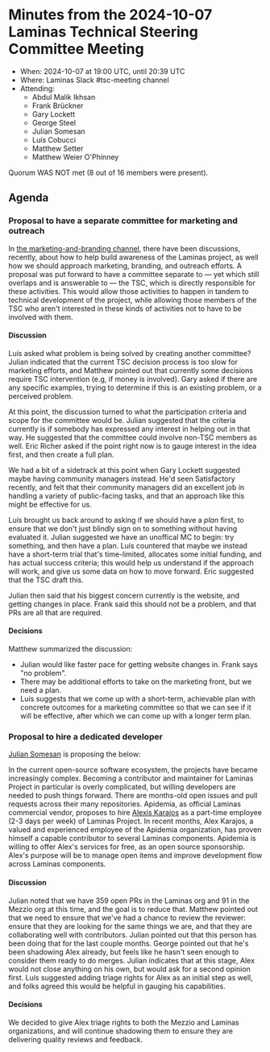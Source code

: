 # Minutes from the 2024-10-07 Laminas Technical Steering Committee Meeting

- When: 2024-10-07 at 19:00 UTC, until 20:39 UTC
- Where: Laminas Slack #tsc-meeting channel
- Attending:
  - Abdul Malik Ikhsan
  - Frank Brückner
  - Gary Lockett
  - George Steel
  - Julian Somesan
  - Luís Cobucci
  - Matthew Setter
  - Matthew Weier O'Phinney

Quorum WAS NOT met (8 out of 16 members were present).

## Agenda

### Proposal to have a separate committee for marketing and outreach

In [the marketing-and-branding channel](https://laminas.slack.com/archives/C014W19NPV3), there have been discussions, recently, about how to help build awareness of the Laminas project, as well how we should approach marketing, branding, and outreach efforts. A proposal was put forward to have a committee separate to — yet which still overlaps and is answerable to — the TSC, which is directly responsible for these activities. This would allow those activities to happen in tandem to technical development of the project, while allowing those members of the TSC who aren't interested in these kinds of activities not to have to be involved with them.

#### Discussion

Luís asked what problem is being solved by creating another committee?
Julian indicated that the current TSC decision process is too slow for marketing efforts, and Matthew pointed out that currently some decisions require TSC intervention (e.g, if money is involved).
Gary asked if there are any specific examples, trying to determine if this is an existing problem, or a perceived problem.

At this point, the discussion turned to what the participation criteria and scope for the committee would be.
Julian suggested that the criteria currently is if somebody has expressed any interest in helping out in that way.
He suggested that the committee could involve non-TSC members as well.
Eric Richer asked if the point right now is to gauge interest in the idea first, and then create a full plan.

We had a bit of a sidetrack at this point when Gary Lockett suggested maybe having community managers instead.
He'd seen Satisfactory recently, and felt that their community managers did an excellent job in handling a variety of public-facing tasks, and that an approach like this might be effective for us.

Luís brought us back around to asking if we should have a _plan_ first, to ensure that we don't just blindly sign on to something without having evaluated it.
Julian suggested we have an unoffical MC to begin: try something, and then have a plan.
Luís countered that maybe we instead have a short-term trial that's time-limited, allocates some initial funding, and has actual success criteria; this would help us understand if the approach will work, and give us some data on how to move forward.
Eric suggested that the TSC draft this.

Julian then said that his biggest concern currently is the website, and getting changes in place.
Frank said this should not be a problem, and that PRs are all that are required.

#### Decisions

Matthew summarized the discussion:

- Julian would like faster pace for getting website changes in. Frank says "no problem".
- There may be additional efforts to take on the marketing front, but we need a plan.
- Luís suggests that we come up with a short-term, achievable plan with concrete outcomes for a marketing committee so that we can see if it will be effective, after which we can come up with a longer term plan.

### Proposal to hire a dedicated developer 

[Julian Somesan](https://github.com/arhimede) is proposing the below:

In the current open-source software ecosystem, the projects have became increasingly complex.
Becoming a contributor and maintainer for Laminas Project in particular is overly complicated, but willing developers are needed to push things forward.
There are months-old open issues and pull requests across their many repositories.
Apidemia, as official Laminas commercial vendor, proposes to hire [Alexis Karajos](https://github.com/alexmerlin) as a part-time employee (2-3 days per week) of Laminas Project.
In recent months, Alex Karajos, a valued and experienced employee of the Apidemia organization, has proven himself a capable contributor to several Laminas components.
Apidemia is willing to offer Alex's services for free, as an open source sponsorship.
Alex's purpose will be to manage open items and improve development flow across Laminas components.

#### Discussion

Julian noted that we have 359 open PRs in the Laminas org and 91 in the Mezzio org at this time, and the goal is to reduce that.
Matthew pointed out that we need to ensure that we've had a chance to review the reviewer: ensure that they are looking for the same things we are, and that they are collaborating well with contributors.
Julian pointed out that this person has been doing that for the last couple months.
George pointed out that he's been shadowing Alex already, but feels like he hasn't seen enough to consider them ready to do merges.
Julian indicates that at this stage, Alex would not close anything on his own, but would ask for a second opinion first.
Luís suggested adding triage rights for Alex as an initial step as well, and folks agreed this would be helpful in gauging his capabilities.

#### Decisions

We decided to give Alex triage rights to both the Mezzio and Laminas organizations, and will continue shadowing them to ensure they are delivering quality reviews and feedback.
